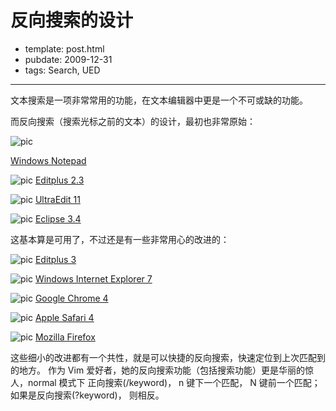 
# 反向搜索的设计

- template: post.html
- pubdate: 2009-12-31
- tags: Search, UED

----


文本搜索是一项非常常用的功能，在文本编辑器中更是一个不可或缺的功能。

而反向搜索（搜索光标之前的文本）的设计，最初也非常原始：

![pic](http://farm5.static.flickr.com/4030/4231137828_a3e4fd8031_o.jpg)

[Windows Notepad](http://www.flickr.com/photos/hotoo/4231137828/)

![pic](http://farm5.static.flickr.com/4023/4230370125_a8f522ca80_o.png)
[Editplus 2.3](http://www.flickr.com/photos/hotoo/4230370125/)

![pic](http://farm3.static.flickr.com/2574/4230370157_461d09e194_o.jpg)
[UltraEdit 11](http://www.flickr.com/photos/hotoo/4230370157/)

![pic](http://farm5.static.flickr.com/4050/4231137878_b2046bd82c_o.png)
[Eclipse 3.4](http://www.flickr.com/photos/hotoo/4231137878/)


这基本算是可用了，不过还是有一些非常用心的改进的：

![pic](http://farm3.static.flickr.com/2741/4231137916_5c5f7ca33a_o.jpg)
[Editplus 3](http://www.flickr.com/photos/hotoo/4231137916/)

![pic](http://farm5.static.flickr.com/4055/4231137964_93518fe61d_o.jpg)
[Windows Internet Explorer 7](http://www.flickr.com/photos/hotoo/4231137964/)

![pic](http://farm3.static.flickr.com/2768/4230370195_7b954cda56_o.png)
[Google Chrome 4](http://www.flickr.com/photos/hotoo/4230370195/)

![pic](http://farm3.static.flickr.com/2790/4230370185_092763befc_o.png)
[Apple Safari 4](http://www.flickr.com/photos/hotoo/4230370185/)

![pic](http://farm5.static.flickr.com/4024/4230370225_b39a29718a_o.png)
[Mozilla Firefox](http://www.flickr.com/photos/hotoo/4230370225/)

这些细小的改进都有一个共性，就是可以快捷的反向搜索，快速定位到上次匹配到的地方。
作为 Vim 爱好者，她的反向搜索功能（包括搜索功能）更是华丽的惊人，normal 模式下
正向搜索(/keyword)， n 键下一个匹配， N 键前一个匹配；如果是反向搜索(?keyword)，
则相反。
